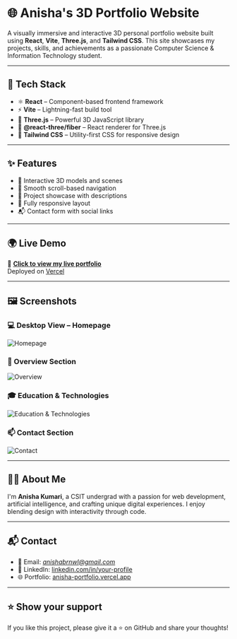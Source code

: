 # 🌐 Anisha's 3D Portfolio Website

A visually immersive and interactive 3D personal portfolio website built using **React**, **Vite**, **Three.js**, and **Tailwind CSS**. This site showcases my projects, skills, and achievements as a passionate Computer Science & Information Technology student.

---

## 🚀 Tech Stack

- ⚛️ **React** – Component-based frontend framework  
- ⚡ **Vite** – Lightning-fast build tool  
- 🌌 **Three.js** – Powerful 3D JavaScript library  
- 🎨 **@react-three/fiber** – React renderer for Three.js  
- 💨 **Tailwind CSS** – Utility-first CSS for responsive design

---

## ✨ Features

- 🎥 Interactive 3D models and scenes
- 📜 Smooth scroll-based navigation
- 🧩 Project showcase with descriptions
- 📱 Fully responsive layout
- 📬 Contact form with social links

---

## 🌍 Live Demo

🔗 **[Click to view my live portfolio](https://anisha-portfolio-o2nbfto4v-anisha-kumaris-projects.vercel.app/)**  
Deployed on [Vercel](https://vercel.com/)

---

## 🖼️ Screenshots

### 💻 Desktop View – Homepage  
![Homepage](https://github.com/user-attachments/assets/c13fce18-5a5d-4fec-9437-443900b6ef53)

### 📌 Overview Section  
![Overview](https://github.com/user-attachments/assets/76f9aca5-6a65-4016-ae9c-c9f234d92bec)

### 🎓 Education & Technologies  
![Education & Technologies](https://github.com/user-attachments/assets/5f243ad5-6501-48aa-810e-9a18d50d66c5)

### 📫 Contact Section  
![Contact](https://github.com/user-attachments/assets/75271fef-dc5f-4f95-a96b-a44c2869fee1)

---

## 👩‍💻 About Me

I'm **Anisha Kumari**, a CSIT undergrad with a passion for web development, artificial intelligence, and crafting unique digital experiences. I enjoy blending design with interactivity through code.

---

## 📬 Contact

- 📧 Email: *anishabrnwl@gmail.com*
- 🔗 LinkedIn: [linkedin.com/in/your-profile]([https://www.linkedin.com/in/anisha-kumari82])
- 🌐 Portfolio: [anisha-portfolio.vercel.app](https://anisha-portfolio-o2nbfto4v-anisha-kumaris-projects.vercel.app/)

---

## ⭐ Show your support

If you like this project, please give it a ⭐ on GitHub and share your thoughts!















